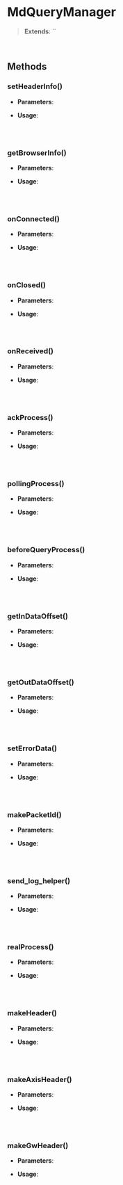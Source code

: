 # MdQueryManager
> **Extends**: ``



<br/>

## Methods

### setHeaderInfo()



* **Parameters**: 


* **Usage**: 
```js

```

<br/>

### getBrowserInfo()



* **Parameters**: 


* **Usage**: 
```js

```

<br/>

### onConnected()



* **Parameters**: 


* **Usage**: 
```js

```

<br/>

### onClosed()



* **Parameters**: 


* **Usage**: 
```js

```

<br/>

### onReceived()



* **Parameters**: 


* **Usage**: 
```js

```

<br/>

### ackProcess()



* **Parameters**: 


* **Usage**: 
```js

```

<br/>

### pollingProcess()



* **Parameters**: 


* **Usage**: 
```js

```

<br/>

### beforeQueryProcess()



* **Parameters**: 


* **Usage**: 
```js

```

<br/>

### getInDataOffset()



* **Parameters**: 


* **Usage**: 
```js

```

<br/>

### getOutDataOffset()



* **Parameters**: 


* **Usage**: 
```js

```

<br/>

### setErrorData()



* **Parameters**: 


* **Usage**: 
```js

```

<br/>

### makePacketId()



* **Parameters**: 


* **Usage**: 
```js

```

<br/>

### send_log_helper()



* **Parameters**: 


* **Usage**: 
```js

```

<br/>

### realProcess()



* **Parameters**: 


* **Usage**: 
```js

```

<br/>

### makeHeader()



* **Parameters**: 


* **Usage**: 
```js

```

<br/>

### makeAxisHeader()



* **Parameters**: 


* **Usage**: 
```js

```

<br/>

### makeGwHeader()



* **Parameters**: 


* **Usage**: 
```js

```

<br/>